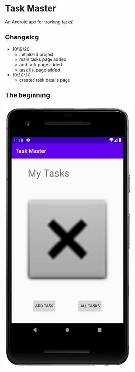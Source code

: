 # Task Master

An Android app for tracking tasks!

## Changelog

  - 10/19/20
    - initialized project
    - main tasks page added
    - add task page added
    - task list page added
  - 10/20/20
    - created task details page
    
## The beginning

![image description](screenshots/the-beginning.PNG)
